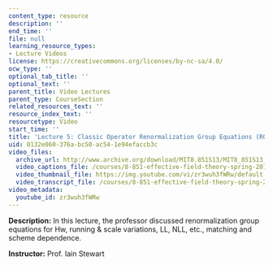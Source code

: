 ```yaml
---
content_type: resource
description: ''
end_time: ''
file: null
learning_resource_types:
- Lecture Videos
license: https://creativecommons.org/licenses/by-nc-sa/4.0/
ocw_type: ''
optional_tab_title: ''
optional_text: ''
parent_title: Video Lectures
parent_type: CourseSection
related_resources_text: ''
resource_index_text: ''
resourcetype: Video
start_time: ''
title: 'Lecture 5: Classic Operator Renormalization Group Equations (RGE)'
uid: 0132e060-376a-bc50-ac54-1e94efaccb3c
video_files:
  archive_url: http://www.archive.org/download/MIT8.851S13/MIT8_851S13_lec05_300k.mp4
  video_captions_file: /courses/8-851-effective-field-theory-spring-2013/2d10f7a37e535024969cf9b6fa39e0fe_zr3wuh3fWRw.vtt
  video_thumbnail_file: https://img.youtube.com/vi/zr3wuh3fWRw/default.jpg
  video_transcript_file: /courses/8-851-effective-field-theory-spring-2013/dc7f02e102adf40417949e4fa6631c34_zr3wuh3fWRw.pdf
video_metadata:
  youtube_id: zr3wuh3fWRw
---
```


**Description:** In this lecture, the professor discussed renormalization group equations for Hw, running & scale variations, LL, NLL, etc., matching and scheme dependence.

**Instructor:** Prof. Iain Stewart


